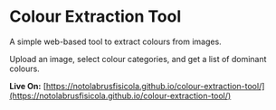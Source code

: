 # Colour Extraction Tool

A simple web-based tool to extract colours from images.

Upload an image, select colour categories, and get a list of dominant colours.

**Live On:** [https://notolabrusfisicola.github.io/colour-extraction-tool/](https://notolabrusfisicola.github.io/colour-extraction-tool/)
